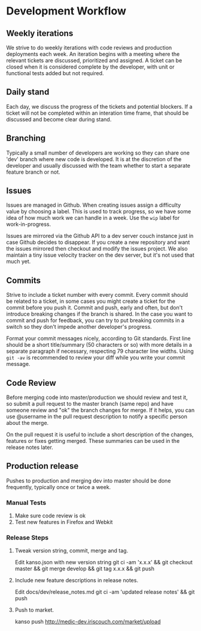 # Development Workflow

## Weekly iterations

We strive to do weekly iterations with code reviews and production deployments
each week.  An iteration begins with a meeting where the relevant tickets are
discussed, prioritized and assigned.  A ticket can be closed when it is
considered complete by the developer, with unit or functional tests added but
not required.

## Daily stand

Each day, we discuss the progress of the tickets and potential blockers.  If a
ticket will not be completed within an interation time frame, that should be
discussed and become clear during stand.

## Branching 

Typically a small number of developers are working so they can share one 'dev'
branch where new code is developed.  It is at the discretion of the developer
and usually discussed with the team whether to start a separate feature branch
or not.

## Issues

Issues are managed in Github.  When creating issues assign a difficulty value
by choosing a label.  This is used to track progress, so we have some idea of
how much work we can handle in a week. Use the `wip` label for
work-in-progress.

Issues are mirrored via the Github API to a dev server couch instance just in
case Github decides to disappear. If you create a new repository and want the
issues mirrored then checkout and modify the issues project.  We also maintain
a tiny issue velocity tracker on the dev server, but it's not used that much
yet.

## Commits

Strive to include a ticket number with every commit.  Every commit should be
related to a ticket, in some cases you might create a ticket for the commit
before you push it.  Commit and push, early and often,  but don't introduce
breaking changes if the branch is shared.  In the case you want to commit
and push for feedback, you can try to put breaking commits in a switch so they
don't impede another developer's progress.

Format your commit messages nicely, according to Git standards.  First line
should be a short title/summary (50 characters or so) with more details in a
separate paragraph if necessary, respecting 79 character line widths. Using
`git -av` is recommended to review your diff while you write your commit
message.


## Code Review

Before merging code into master/production we should review and test it, so
submit a pull request to the master branch (same repo) and have someone review
and "ok" the branch changes for merge.  If it helps, you can use @username in
the pull request description to notify a specific person about the merge.

On the pull request it is useful to include a short description of the changes,
features or fixes getting merged. These summaries can be used in the release
notes later.

## Production release

Pushes to production and merging dev into master should be done frequently,
typically once or twice a week.

### Manual Tests

1. Make sure code review is ok
2. Test new features in Firefox and Webkit

### Release Steps

1. Tweak version string, commit, merge and tag.

   Edit kanso.json with new version string
   git ci -am 'x.x.x' && git checkout master && git merge develop && git tag x.x.x && git push

2. Include new feature descriptions in release notes.

   Edit docs/dev/release_notes.md
   git ci -am 'updated release notes' && git push

3. Push to market.

   kanso push http://medic-dev.iriscouch.com/market/upload

